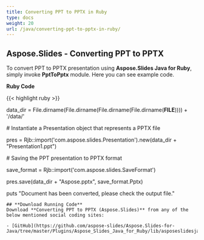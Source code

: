 ```yaml
---
title: Converting PPT to PPTX in Ruby
type: docs
weight: 20
url: /java/converting-ppt-to-pptx-in-ruby/
---
```


## **Aspose.Slides - Converting PPT to PPTX**
To convert PPT to PPTX presentation using **Aspose.Slides Java for Ruby**, simply invoke **PptToPptx** module. Here you can see example code.

**Ruby Code**

{{< highlight ruby >}}

 data_dir = File.dirname(File.dirname(File.dirname(File.dirname(__FILE__)))) + '/data/'



\# Instantiate a Presentation object that represents a PPTX file

pres = Rjb::import('com.aspose.slides.Presentation').new(data_dir + "Presentation1.ppt")

\# Saving the PPT presentation to PPTX format

save_format = Rjb::import('com.aspose.slides.SaveFormat')

pres.save(data_dir + "Aspose.pptx", save_format.Pptx)

puts "Document has been converted, please check the output file."

```
## **Download Running Code**
Download **Converting PPT to PPTX (Aspose.Slides)** from any of the below mentioned social coding sites:

- [GitHub](https://github.com/aspose-slides/Aspose.Slides-for-Java/tree/master/Plugins/Aspose_Slides_Java_for_Ruby/lib/asposeslidesjava/Presentation/ppttopptx.rb)
